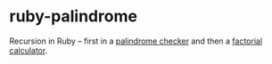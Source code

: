 ruby-palindrome
===============

Recursion in Ruby – first in a [palindrome checker](https://github.com/henryaj/ruby-palindrome/blob/master/again.rb) and then a [factorial calculator](https://github.com/henryaj/ruby-palindrome/blob/master/factorial.rb).
